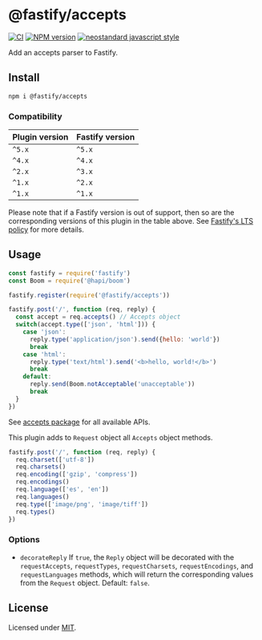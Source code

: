 # @fastify/accepts

[![CI](https://github.com/fastify/fastify-accepts/actions/workflows/ci.yml/badge.svg?branch=main)](https://github.com/fastify/fastify-accepts/actions/workflows/ci.yml)
[![NPM version](https://img.shields.io/npm/v/@fastify/accepts.svg?style=flat)](https://www.npmjs.com/package/@fastify/accepts)
[![neostandard javascript style](https://img.shields.io/badge/code_style-neostandard-brightgreen?style=flat)](https://github.com/neostandard/neostandard)

Add an accepts parser to Fastify.

## Install

`npm i @fastify/accepts`

### Compatibility

| Plugin version | Fastify version |
| ---------------|-----------------|
| `^5.x`         | `^5.x`          |
| `^4.x`         | `^4.x`          |
| `^2.x`         | `^3.x`          |
| `^1.x`         | `^2.x`          |
| `^1.x`         | `^1.x`          |


Please note that if a Fastify version is out of support, then so are the corresponding versions of this plugin
in the table above.
See [Fastify's LTS policy](https://github.com/fastify/fastify/blob/main/docs/Reference/LTS.md) for more details.

## Usage

```js
const fastify = require('fastify')
const Boom = require('@hapi/boom')

fastify.register(require('@fastify/accepts'))

fastify.post('/', function (req, reply) {
  const accept = req.accepts() // Accepts object
  switch(accept.type(['json', 'html'])) {
    case 'json':
      reply.type('application/json').send({hello: 'world'})
      break
    case 'html':
      reply.type('text/html').send('<b>hello, world!</b>')
      break
    default:
      reply.send(Boom.notAcceptable('unacceptable'))
      break
  }
})
```

See [accepts package](https://www.npmjs.com/package/accepts) for all available APIs.

This plugin adds to `Request` object all `Accepts` object methods.

```js
fastify.post('/', function (req, reply) {
  req.charset(['utf-8'])
  req.charsets()
  req.encoding(['gzip', 'compress'])
  req.encodings()
  req.language(['es', 'en'])
  req.languages()
  req.type(['image/png', 'image/tiff'])
  req.types()
})
```

### Options

- `decorateReply` If `true`, the `Reply` object will be decorated with the `requestAccepts`, `requestTypes`, `requestCharsets`, `requestEncodings`, and `requestLanguages` methods, which will return the corresponding values from the `Request` object. Default: `false`.

## License

Licensed under [MIT](./LICENSE).
